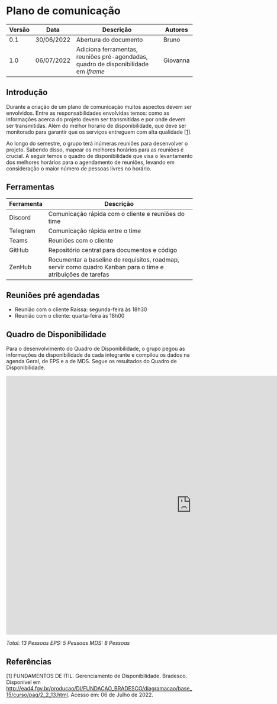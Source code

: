 # Plano de comunicação

| Versão | Data       | Descrição | Autores |
| ------ | ---------- | --------- | ------- |
| 0.1    | 30/06/2022 | Abertura do documento | Bruno |
| 1.0    | 06/07/2022 | Adiciona ferramentas, reuniões pré-agendadas, quadro de disponibilidade em _iframe_ | Giovanna |

## Introdução

Durante a criação de um plano de comunicação muitos aspectos devem ser envolvidos. Entre as responsabilidades envolvidas temos: como as informações acerca do projeto devem ser transmitidas e por onde devem ser transmitidas. Além do melhor horario de disponibilidade, que deve ser monitorado para garantir que os serviços entreguem com alta qualidade [[1]](#ref1).

Ao longo do semestre, o grupo terá inúmeras reuniões para desenvolver o projeto. Sabendo disso, mapear os melhores horários para as reuniões é crucial. A seguir temos o quadro de disponibilidade que visa o levantamento dos melhores horários para o agendamento de reuniões, levando em consideração o maior número de pessoas livres no horário. 

## Ferramentas

| Ferramenta | Descrição |
| ---------- | --------- |
| Discord    | Comunicação rápida com o cliente e reuniões do time |
| Telegram   | Comunicação rápida entre o time |
| Teams      | Reuniões com o cliente |
| GitHub     | Repositório central para documentos e código |
| ZenHub     | Rocumentar a baseline de requisitos, roadmap, servir como quadro Kanban para o time e atribuições de tarefas |


## Reuniões pré agendadas

- Reunião com o cliente Raissa: segunda-feira às 18h30
- Reunião com o cliente: quarta-feira às 18h00


## Quadro de Disponibilidade

Para o desenvolvimento do Quadro de Disponibilidade, o grupo pegou as informações de disponibilidade de cada integrante e compilou os dados na agenda Geral, de EPS e a de MDS. Segue os resultados do Quadro de Disponibilidade.

<iframe width="1000" height="700" frameborder="0" scrolling="no" src="https://unbbr-my.sharepoint.com/personal/170011267_aluno_unb_br/_layouts/15/Doc.aspx?sourcedoc={23236ba8-6b5d-4cde-8870-c83fed5f4faa}&action=embedview&wdAllowInteractivity=False&wdHideGridlines=True&wdHideHeaders=True&wdDownloadButton=True&wdInConfigurator=True&wdInConfigurator=True&edesNext=false&ejss=false"></iframe>

*Total: 13 Pessoas*
*EPS: 5 Pessoas*
*MDS: 8 Pessoas*

## Referências

<a id="ref1"></a>
[1] FUNDAMENTOS DE ITIL. Gerenciamento de Disponibilidade. Bradesco. Disponível em <http://ead4.fgv.br/producao/DI/FUNDACAO_BRADESCO/diagramacao/base_15/curso/pag/2_2_13.html>. Acesso em: 06 de Julho de 2022.